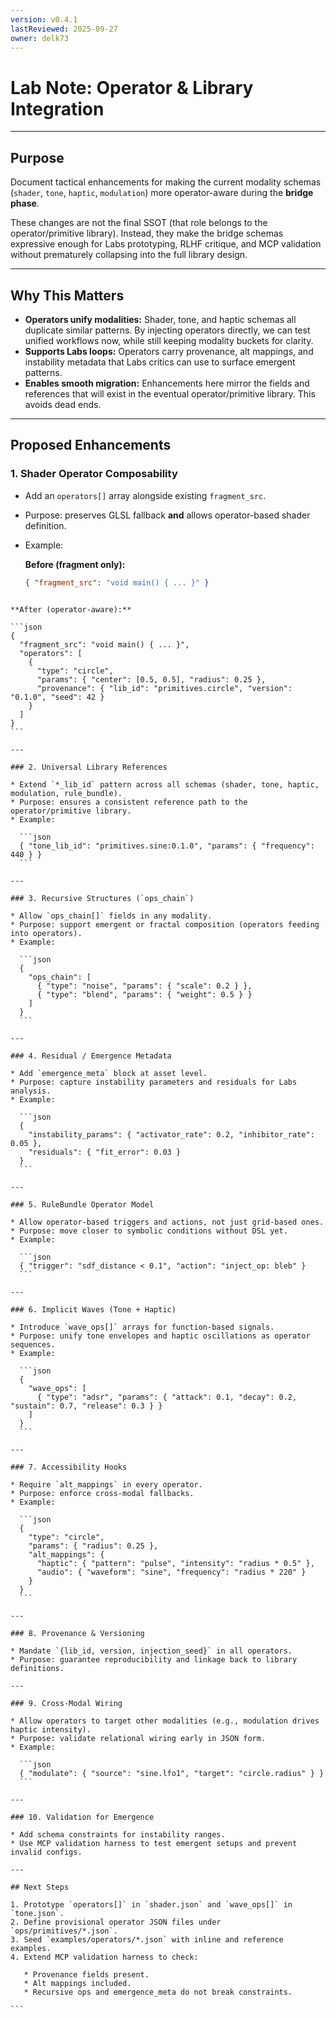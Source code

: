 ```yaml
---
version: v0.4.1
lastReviewed: 2025-09-27
owner: delk73
---
```


# Lab Note: Operator & Library Integration

---

## Purpose

Document tactical enhancements for making the current modality schemas (`shader`, `tone`, `haptic`, `modulation`) more operator-aware during the **bridge phase**.  

These changes are not the final SSOT (that role belongs to the operator/primitive library). Instead, they make the bridge schemas expressive enough for Labs prototyping, RLHF critique, and MCP validation without prematurely collapsing into the full library design.

---

## Why This Matters

- **Operators unify modalities:** Shader, tone, and haptic schemas all duplicate similar patterns. By injecting operators directly, we can test unified workflows now, while still keeping modality buckets for clarity.
- **Supports Labs loops:** Operators carry provenance, alt mappings, and instability metadata that Labs critics can use to surface emergent patterns.
- **Enables smooth migration:** Enhancements here mirror the fields and references that will exist in the eventual operator/primitive library. This avoids dead ends.

---

## Proposed Enhancements

### 1. Shader Operator Composability
- Add an `operators[]` array alongside existing `fragment_src`.
- Purpose: preserves GLSL fallback **and** allows operator-based shader definition.
- Example:

  **Before (fragment only):**
  ```json
  { "fragment_src": "void main() { ... }" }
````

**After (operator-aware):**

```json
{
  "fragment_src": "void main() { ... }",
  "operators": [
    {
      "type": "circle",
      "params": { "center": [0.5, 0.5], "radius": 0.25 },
      "provenance": { "lib_id": "primitives.circle", "version": "0.1.0", "seed": 42 }
    }
  ]
}
```

---

### 2. Universal Library References

* Extend `*_lib_id` pattern across all schemas (shader, tone, haptic, modulation, rule_bundle).
* Purpose: ensures a consistent reference path to the operator/primitive library.
* Example:

  ```json
  { "tone_lib_id": "primitives.sine:0.1.0", "params": { "frequency": 440 } }
  ```

---

### 3. Recursive Structures (`ops_chain`)

* Allow `ops_chain[]` fields in any modality.
* Purpose: support emergent or fractal composition (operators feeding into operators).
* Example:

  ```json
  {
    "ops_chain": [
      { "type": "noise", "params": { "scale": 0.2 } },
      { "type": "blend", "params": { "weight": 0.5 } }
    ]
  }
  ```

---

### 4. Residual / Emergence Metadata

* Add `emergence_meta` block at asset level.
* Purpose: capture instability parameters and residuals for Labs analysis.
* Example:

  ```json
  {
    "instability_params": { "activator_rate": 0.2, "inhibitor_rate": 0.05 },
    "residuals": { "fit_error": 0.03 }
  }
  ```

---

### 5. RuleBundle Operator Model

* Allow operator-based triggers and actions, not just grid-based ones.
* Purpose: move closer to symbolic conditions without DSL yet.
* Example:

  ```json
  { "trigger": "sdf_distance < 0.1", "action": "inject_op: bleb" }
  ```

---

### 6. Implicit Waves (Tone + Haptic)

* Introduce `wave_ops[]` arrays for function-based signals.
* Purpose: unify tone envelopes and haptic oscillations as operator sequences.
* Example:

  ```json
  {
    "wave_ops": [
      { "type": "adsr", "params": { "attack": 0.1, "decay": 0.2, "sustain": 0.7, "release": 0.3 } }
    ]
  }
  ```

---

### 7. Accessibility Hooks

* Require `alt_mappings` in every operator.
* Purpose: enforce cross-modal fallbacks.
* Example:

  ```json
  {
    "type": "circle",
    "params": { "radius": 0.25 },
    "alt_mappings": {
      "haptic": { "pattern": "pulse", "intensity": "radius * 0.5" },
      "audio": { "waveform": "sine", "frequency": "radius * 220" }
    }
  }
  ```

---

### 8. Provenance & Versioning

* Mandate `{lib_id, version, injection_seed}` in all operators.
* Purpose: guarantee reproducibility and linkage back to library definitions.

---

### 9. Cross-Modal Wiring

* Allow operators to target other modalities (e.g., modulation drives haptic intensity).
* Purpose: validate relational wiring early in JSON form.
* Example:

  ```json
  { "modulate": { "source": "sine.lfo1", "target": "circle.radius" } }
  ```

---

### 10. Validation for Emergence

* Add schema constraints for instability ranges.
* Use MCP validation harness to test emergent setups and prevent invalid configs.

---

## Next Steps

1. Prototype `operators[]` in `shader.json` and `wave_ops[]` in `tone.json`.
2. Define provisional operator JSON files under `ops/primitives/*.json`.
3. Seed `examples/operators/*.json` with inline and reference examples.
4. Extend MCP validation harness to check:

   * Provenance fields present.
   * Alt mappings included.
   * Recursive ops and emergence_meta do not break constraints.

```